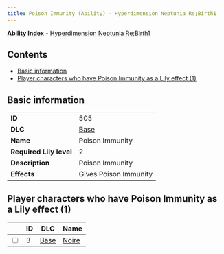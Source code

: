 ```yaml
---
title: Poison Immunity (Ability) - Hyperdimension Neptunia Re;Birth1
---
```


[**Ability Index**](/neptunia/rb1/ability/index.html) - [Hyperdimension Neptunia Re;Birth1](/neptunia/rb1)

## Contents

- [Basic information](#basic-information)
- [Player characters who have Poison Immunity as a Lily effect (1)](#player-characters-who-have-poison-immunity-as-a-lily-effect-1)

## Basic information

|   |   |
| -- | -- |
| **ID** | 505 |
| **DLC** | [Base](/neptunia/rb1/dlc/1-base.html) |
| **Name** | Poison Immunity |
| **Required Lily level** | 2 |
| **Description** | Poison Immunity |
| **Effects** | Gives Poison Immunity |


## Player characters who have Poison Immunity as a Lily effect (1)

|    | ID | DLC | Name |
| -- | -- | --- | ---- |
| <input type="checkbox" id="rb1-player-1-3" class="trackbox" /> | 3 | [Base](/neptunia/rb1/dlc/1-base.html) | [Noire](/neptunia/rb1/player/1-3-noire.html) |
